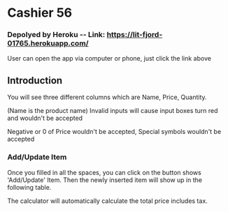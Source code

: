 # Cashier 56
### Depolyed by Heroku -- Link: https://lit-fjord-01765.herokuapp.com/

User can open the app via computer or phone, just click the link above

## Introduction

You will see three different columns which are Name, Price, Quantity.

(Name is the product name) Invalid inputs will cause input boxes turn red and wouldn't be accepted

Negative or 0 of Price wouldn't be accepted, Special symbols wouldn't be accepted

### Add/Update Item

Once you filled in all the spaces, you can click on the button shows 'Add/Update' Item. Then the newly inserted item will show up in the following table.

The calculator will automatically calculate the total price includes tax.
